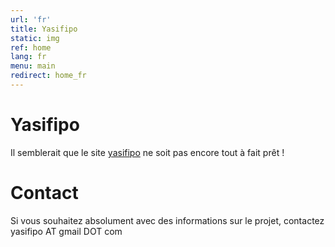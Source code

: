 ```yaml
---
url: 'fr'
title: Yasifipo
static: img
ref: home
lang: fr
menu: main
redirect: home_fr
---
```


# Yasifipo

Il semblerait que le site [yasifipo][1] ne soit pas encore tout à fait prêt !

# Contact

Si vous souhaitez absolument avec des informations sur le projet, contactez yasifipo AT gmail DOT com

[1]: http://yasifipo.net
